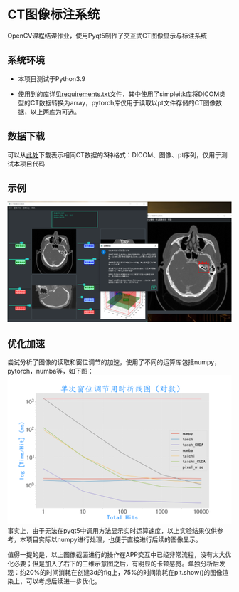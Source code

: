 # CT图像标注系统

OpenCV课程结课作业，使用Pyqt5制作了交互式CT图像显示与标注系统

## 系统环境
- 本项目测试于Python3.9

- 使用到的库详见[requirements.txt](./requirements.txt)文件，其中使用了simpleitk库将DICOM类型的CT数据转换为array，pytorch库仅用于读取以pt文件存储的CT图像数据，以上两库为可选。
  

## 数据下载
可以从[此处](https://drive.google.com/drive/folders/1z-UmHsR2IqKwHsbxdKyMTT59qmnDEh6V?usp=share_link)下载表示相同CT数据的3种格式：DICOM、图像、pt序列，仅用于测试本项目代码

## 示例
![demo图片](./demos/demo.png)

## 优化加速
尝试分析了图像的读取和窗位调节的加速，使用了不同的运算库包括numpy，pytorch，numba等，如下图：
![速度比较](./faster_reader/fig1.png)
事实上，由于无法在pyqt5中调用方法显示实时运算速度，以上实验结果仅供参考，本项目实际以numpy进行处理，也便于直接进行后续的图像显示。

值得一提的是，以上图像截面进行的操作在APP交互中已经非常流程，没有太大优化必要；但是加入了右下的三维示意图之后，有明显的卡顿感觉。单独分析后发现：约20%的时间消耗在创建3d的fig上，75%的时间消耗在plt.show()的图像渲染上，可以考虑后续进一步优化。
